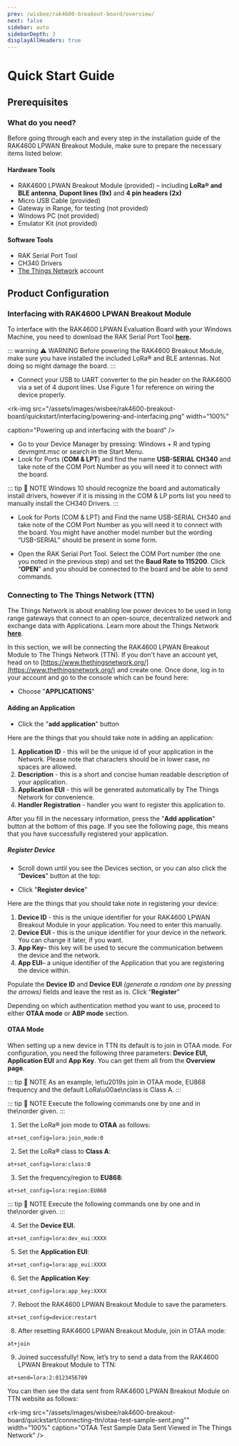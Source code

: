 ```yaml
---
prev: /wisbee/rak4600-breakout-board/overview/
next: false
sidebar: auto
sidebarDepth: 3
displayAllHeaders: true
---
```


# Quick Start Guide

## Prerequisites

<rk-img
  src="/assets/images/wisbee/rak4600-breakout-board/quickstart/main/rak4600-breakout-module.png"
  width="50%"
  figure-number="1"
  caption="RAK4600 LPWAN Breakout Module"
/>

### What do you need?

Before going through each and every step in the installation guide of the RAK4600 LPWAN Breakout Module, make sure to prepare the necessary items listed below:

#### Hardware Tools

- RAK4600 LPWAN Breakout Module (provided) – including **LoRa® and BLE antenna**, **Dupont lines (9x)** and **4 pin headers (2x)**
- Micro USB Cable (provided)
- Gateway in Range, for testing (not provided)
- Windows PC (not provided)
- Emulator Kit (not provided)

#### Software Tools

- RAK Serial Port Tool
- CH340 Drivers
- [The Things Network](https://account.thethingsnetwork.org/register) account


## Product Configuration


### Interfacing with RAK4600 LPWAN Breakout Module

To interface with the RAK4600 LPWAN Evaluation Board with your Windows Machine, you need to download the RAK Serial Port Tool **[here](https://downloads.rakwireless.com/en/LoRa/Tools/RAK_SERIAL_PORT_TOOL_V1.2.1.zip).**

::: warning ⚠️ WARNING
Before powering the RAK4600 Breakout Module, make sure you have installed the included LoRa® and BLE antennas. Not doing so might damage the board.
:::

- Connect your USB to UART converter to the pin header on the RAK4600 via a set of 4 dupont lines. Use Figure 1 for reference on wiring the device properly.

<rk-img
  src="/assets/images/wisbee/rak4600-breakout-board/quickstart/interfacing/powering-and-interfacing.png"
  width="100%"

  caption="Powering up and interfacing with the board"
/>

- Go to your Device Manager by pressing: Windows + R and typing devmgmt.msc or search in the Start Menu.
- Look for Ports (**COM & LPT**) and find the name **USB-SERIAL CH340** and take note of the COM Port Number as you will need it to connect with the board.

::: tip 📝 NOTE
Windows 10 should recognize the board and automatically install drivers, however if it is missing in the COM & LP ports list you need to manually install the CH340 Drivers.
:::

- Look for Ports (COM & LPT) and Find the name USB-SERIAL CH340 and take note of the COM Port Number as you will need it to connect with the board. You might have another model number but the wording “USB-SERIAL” should be present in some form.

<rk-img
  src="/assets/images/wisbee/rak4600-breakout-board/quickstart/interfacing/com-port-settings.png"
  width="100%"
  caption="COM Port settings"
/>

- Open the RAK Serial Port Tool. Select the COM Port number (the one you noted in the previous step) and set the **Baud Rate to 115200**. Click “**OPEN**” and you should be connected to the board and be able to send commands.

<rk-img
  src="/assets/images/wisbee/rak4600-breakout-board/quickstart/interfacing/configuring-rak-serial-tool.png"
  width="100%"
  caption="Configuring the RAK Serial Port Tool"
/>

### Connecting to The Things Network (TTN)

The Things Network is about enabling low power devices to be used in long range gateways that connect to an open-source, decentralized network and exchange data with Applications. Learn more about the Things Network [**here**](https://www.thethingsnetwork.org/docs/).

In this section, we will be connecting the RAK4600 LPWAN Breakout Module to The Things Network (TTN). If you don't have an account yet, head on to [https://www.thethingsnetwork.org/](https://www.thethingsnetwork.org/) and create one. Once done, log in to your account and go to the console which can be found here:

<rk-img
  src="/assets/images/wisbee/rak4600-breakout-board/quickstart/connecting-ttn/ttn-home-page.png"
  width="100%"
  caption="The Things Network Home Page"
/>

<rk-img
  src="/assets/images/wisbee/rak4600-breakout-board/quickstart/connecting-ttn/ttn-console-main-page.png"
  width="100%"
  caption="TTN Console Page"
/>

- Choose "**APPLICATIONS**"

<rk-img
  src="/assets/images/wisbee/rak4600-breakout-board/quickstart/connecting-ttn/application-page.png"
  width="100%"
  caption="Application Page"
/>

#### Adding an Application

- Click the "**add application**" button

<rk-img
  src="/assets/images/wisbee/rak4600-breakout-board/quickstart/connecting-ttn/adding-application.png"
  width="100%"
  caption="Adding an Application"
/>

Here are the things that you should take note in adding an application:

1. **Application ID** - this will be the unique id of your application in the Network. Please note that characters should be in lower case, no spaces are allowed.
2. **Description** - this is a short and concise human readable description of your application.
3. **Application EUI** - this will be generated automatically by The Things Network for convenience.
4. **Handler Registration** - handler you want to register this application to.

After you fill in the necessary information, press the "**Add application**" button at the bottom of this page. If you see the following page, this means that you have successfully registered your application.

<rk-img
  src="/assets/images/wisbee/rak4600-breakout-board/quickstart/connecting-ttn/application-overview.png"
  width="100%"
  caption="Application Overview"
/>

##### Register Device

- Scroll down until you see the Devices section, or you can also click the "**Devices**" button at the top:

<rk-img
  src="/assets/images/wisbee/rak4600-breakout-board/quickstart/connecting-ttn/device-section.png"
  width="100%"
  caption="Device Section"
/>

- Click "**Register device**"

<rk-img
  src="/assets/images/wisbee/rak4600-breakout-board/quickstart/connecting-ttn/add-device.png"
  width="100%"
  caption="Add your Device"
/>

Here are the things that you should take note in registering your device:

1. **Device ID** - this is the unique identifier for your RAK4600 LPWAN Breakout Module in your application. You need to enter this manually.
2. **Device EUI** - this is the unique identifier for your device in the network. You can change it later, if you want.
3. **App Key**– this key will be used to secure the communication between the device and the network.
4. **App EUI**– a unique identifier of the Application that you are registering the device within.

Populate the **Device ID** and **Device EUI** _(generate a random one by pressing the arrows)_ fields and leave the rest as is.
Click “**Register**”

<rk-img
  src="/assets/images/wisbee/rak4600-breakout-board/quickstart/connecting-ttn/device-overview-page.png"
  width="100%"
  caption="Device Overview"
/>

Depending on which authentication method you want to use, proceed to either **OTAA mode** or **ABP mode** section.


#### OTAA Mode

When setting up a new device in TTN its default is to join in OTAA mode. For configuration, you need the following three parameters: **Device EUI, Application EUI** and **App Key**. You can get them all from the **Overview page**.

<rk-img
  src="/assets/images/wisbee/rak4600-breakout-board/quickstart/connecting-ttn/otaa-device-overview.png"
  width="100%"
  caption="Device Overview Parameters"
/>

::: tip 📝 NOTE
As an example, let\u2019s join in OTAA mode, EU868 frequency and the default LoRa\u00ae\nclass is Class A.
:::

::: tip 📝 NOTE
Execute the following commands one by one and in the\norder given.
:::

1. Set the LoRa® join mode to
   **OTAA** as follows:

```
at+set_config=lora:join_mode:0
```

2. Set the LoRa® class to **Class A**:

```
at+set_config=lora:class:0
```

3. Set the frequency/region to **EU868**:

```
at+set_config=lora:region:EU868
```

<rk-img
  src="/assets/images/wisbee/rak4600-breakout-board/quickstart/connecting-ttn/at-command-join.png"
  width="50%"
  caption="AT Command for OTAA Join Mode, Class and Region"
/>

::: tip 📝 NOTE
Execute the following commands one by one and in the\norder given.
:::

4. Set the **Device EUI.**

```
at+set_config=lora:dev_eui:XXXX
```

5. Set the **Application EUI**:

```
at+set_config=lora:app_eui:XXXX
```

6. Set the **Application Key**:

```
at+set_config=lora:app_key:XXXX
```

<rk-img
  src="/assets/images/wisbee/rak4600-breakout-board/quickstart/connecting-ttn/at-command-otaa-device-eui.png"
  width="50%"
  caption="AT Command for OTAA Device EUI, Application EUI and Application Key"
/>

7. Reboot the RAK4600 LPWAN Breakout Module to save the parameters.

```
at+set_config=device:restart
```

8. After resetting RAK4600 LPWAN Breakout Module, join in OTAA mode:

```
at+join
```

<rk-img
  src="/assets/images/wisbee/rak4600-breakout-board/quickstart/connecting-ttn/at-command-otaa-serial-port.png"
  width="50%"
  caption="AT Command for OTAA LoRa® Join via RAK Serial Port Tool"
/>

9. Joined successfully! Now, let’s try to send a data from the RAK4600 LPWAN Breakout Module to TTN:

```
at+send=lora:2:0123456789
```

<rk-img
  src="/assets/images/wisbee/rak4600-breakout-board/quickstart/connecting-ttn/otaa-test-sample-data.png"
  width="50%"
  caption="OTAA Test Sample Data Sent via RAK Serial Port Tool"
/>

You can then see the data sent from RAK4600 LPWAN Breakout Module on TTN website as follows:

<rk-img
src="/assets/images/wisbee/rak4600-breakout-board/quickstart/connecting-ttn/otaa-test-sample-sent.png""
width="100%"
caption="OTAA Test Sample Data Sent Viewed in The Things Network"
/>




